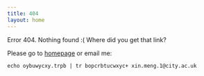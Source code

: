 ```yaml
---
title: 404
layout: home
---
```


Error 404. Nothing found :( Where did you get that link?

Please go to [homepage](/) or email me:

    echo oybuwycxy.trpb | tr bopcrbtucwxyc+ xin.meng.1@city.ac.uk

